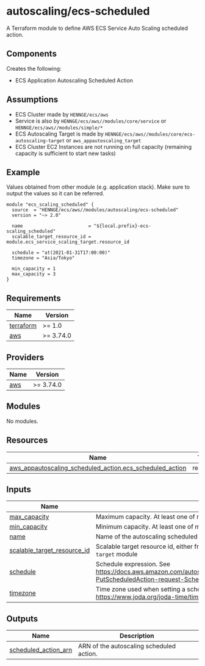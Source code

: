# autoscaling/ecs-scheduled

A Terraform module to define AWS ECS Service Auto Scaling scheduled action.

## Components

Creates the following:
- ECS Application Autoscaling Scheduled Action

## Assumptions

- ECS Cluster made by `HENNGE/ecs/aws`
- Service is also by `HENNGE/ecs/aws//modules/core/service` or `HENNGE/ecs/aws//modules/simple/*`
- ECS Autoscaling Target is made by `HENNGE/ecs/aws//modules/core/ecs-autoscaling-target` or `aws_appautoscaling_target`
- ECS Cluster EC2 Instances are not running on full capacity (remaining capacity is sufficient to start new tasks)


## Example

Values obtained from other module (e.g. application stack).
Make sure to output the values so it can be referred.
```hcl
module "ecs_scaling_scheduled" {
  source  = "HENNGE/ecs/aws//modules/autoscaling/ecs-scheduled"
  version = "~> 2.0"

  name                        = "${local.prefix}-ecs-scaling_scheduled"
  scalable_target_resource_id = module.ecs_service_scaling_target.resource_id

  schedule = "at(2021-01-31T17:00:00)"
  timezone = "Asia/Tokyo"

  min_capacity = 1
  max_capacity = 3
}
```

<!-- BEGINNING OF PRE-COMMIT-TERRAFORM DOCS HOOK -->
## Requirements

| Name | Version |
|------|---------|
| <a name="requirement_terraform"></a> [terraform](#requirement\_terraform) | >= 1.0 |
| <a name="requirement_aws"></a> [aws](#requirement\_aws) | >= 3.74.0 |

## Providers

| Name | Version |
|------|---------|
| <a name="provider_aws"></a> [aws](#provider\_aws) | >= 3.74.0 |

## Modules

No modules.

## Resources

| Name | Type |
|------|------|
| [aws_appautoscaling_scheduled_action.ecs_scheduled_action](https://registry.terraform.io/providers/hashicorp/aws/latest/docs/resources/appautoscaling_scheduled_action) | resource |

## Inputs

| Name | Description | Type | Default | Required |
|------|-------------|------|---------|:--------:|
| <a name="input_max_capacity"></a> [max\_capacity](#input\_max\_capacity) | Maximum capacity. At least one of max\_capacity or min\_capacity must be set. | `string` | `null` | no |
| <a name="input_min_capacity"></a> [min\_capacity](#input\_min\_capacity) | Minimum capacity. At least one of max\_capacity or min\_capacity must be set. | `string` | `null` | no |
| <a name="input_name"></a> [name](#input\_name) | Name of the autoscaling scheduled action, will appear in Auto Scaling under Service in ECS | `string` | n/a | yes |
| <a name="input_scalable_target_resource_id"></a> [scalable\_target\_resource\_id](#input\_scalable\_target\_resource\_id) | Scalable target resource id, either from resource `aws_appautoscaling_target` or from `core/ecs-autoscaling-target` module | `string` | n/a | yes |
| <a name="input_schedule"></a> [schedule](#input\_schedule) | Schedule expression. See https://docs.aws.amazon.com/autoscaling/application/APIReference/API_PutScheduledAction.html#autoscaling-PutScheduledAction-request-Schedule | `string` | n/a | yes |
| <a name="input_timezone"></a> [timezone](#input\_timezone) | Time zone used when setting a scheduled action by using an at or cron expression. For valid values see https://www.joda.org/joda-time/timezones.html | `string` | `null` | no |

## Outputs

| Name | Description |
|------|-------------|
| <a name="output_scheduled_action_arn"></a> [scheduled\_action\_arn](#output\_scheduled\_action\_arn) | ARN of the autoscaling scheduled action. |
<!-- END OF PRE-COMMIT-TERRAFORM DOCS HOOK -->
